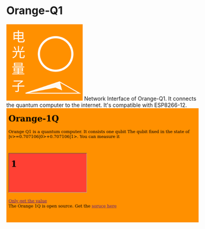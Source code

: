 # Orange-Q1
<img src="https://github.com/PhotonicQuantumComputing/Orange-Q1/raw/main/logo.png" width="200" height="200">
Network Interface of Orange-Q1. It connects the quantum computer to the internet. It's compatible with ESP8266-12.
<img src="https://github.com/PhotonicQuantumComputing/Orange-Q1/raw/main/Screenshot%20from%202021-07-22%2000-29-21.png"></img>
